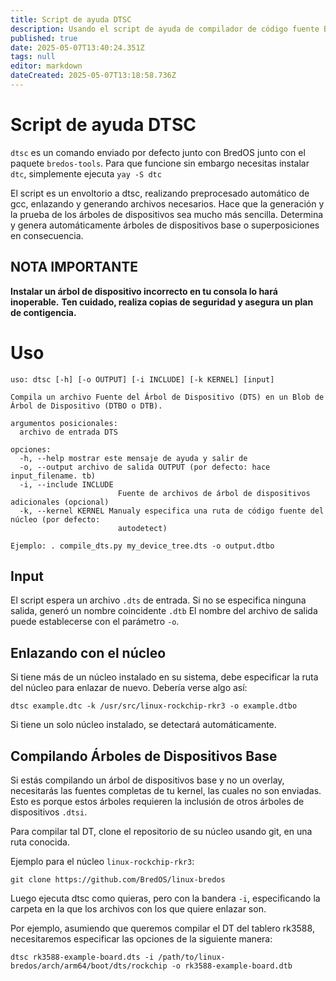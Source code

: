 ```yaml
---
title: Script de ayuda DTSC
description: Usando el script de ayuda de compilador de código fuente BredOS Device Tree
published: true
date: 2025-05-07T13:40:24.351Z
tags: null
editor: markdown
dateCreated: 2025-05-07T13:18:58.736Z
---
```


# Script de ayuda DTSC

`dtsc` es un comando enviado por defecto junto con BredOS junto con el paquete `bredos-tools`.
Para que funcione sin embargo necesitas instalar `dtc`, simplemente ejecuta `yay -S dtc`

El script es un envoltorio a dtsc, realizando preprocesado automático de gcc, enlazando y generando archivos necesarios.
Hace que la generación y la prueba de los árboles de dispositivos sea mucho más sencilla.
Determina y genera automáticamente árboles de dispositivos base o superposiciones en consecuencia.

## NOTA IMPORTANTE

**Instalar un árbol de dispositivo incorrecto en tu consola lo hará inoperable.**
**Ten cuidado, realiza copias de seguridad y asegura un plan de contigencia.**

# Uso

```
uso: dtsc [-h] [-o OUTPUT] [-i INCLUDE] [-k KERNEL] [input]

Compila un archivo Fuente del Árbol de Dispositivo (DTS) en un Blob de Árbol de Dispositivo (DTBO o DTB).

argumentos posicionales:
  archivo de entrada DTS

opciones:
  -h, --help mostrar este mensaje de ayuda y salir de
  -o, --output archivo de salida OUTPUT (por defecto: hace input_filename. tb)
  -i, --include INCLUDE
                        Fuente de archivos de árbol de dispositivos adicionales (opcional)
  -k, --kernel KERNEL Manualy especifica una ruta de código fuente del núcleo (por defecto:
                        autodetect)

Ejemplo: . compile_dts.py my_device_tree.dts -o output.dtbo
```

## Input

El script espera un archivo `.dts` de entrada. Si no se especifica ninguna salida, generó un nombre coincidente `.dtb`
El nombre del archivo de salida puede establecerse con el parámetro `-o`.

## Enlazando con el núcleo

Si tiene más de un núcleo instalado en su sistema, debe especificar la ruta del núcleo para enlazar de nuevo.
Debería verse algo así:

```
dtsc example.dtc -k /usr/src/linux-rockchip-rkr3 -o example.dtbo
```

Si tiene un solo núcleo instalado, se detectará automáticamente.

## Compilando Árboles de Dispositivos Base

Si estás compilando un árbol de dispositivos base y no un overlay, necesitarás las fuentes completas de tu kernel, las cuales no son enviadas.
Esto es porque estos árboles requieren la inclusión de otros árboles de dispositivos `.dtsi`.

Para compilar tal DT, clone el repositorio de su núcleo usando git, en una ruta conocida.

Ejemplo para el núcleo `linux-rockchip-rkr3`:

```
git clone https://github.com/BredOS/linux-bredos
```

Luego ejecuta dtsc como quieras, pero con la bandera `-i`, especificando la carpeta en la que los archivos con los que quiere enlazar son.

Por ejemplo, asumiendo que queremos compilar el DT del tablero rk3588, necesitaremos especificar las opciones de la siguiente manera:

```
dtsc rk3588-example-board.dts -i /path/to/linux-bredos/arch/arm64/boot/dts/rockchip -o rk3588-example-board.dtb
```